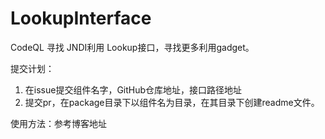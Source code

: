 # LookupInterface
CodeQL 寻找 JNDI利用 Lookup接口，寻找更多利用gadget。

提交计划：

1. 在issue提交组件名字，GitHub仓库地址，接口路径地址
2. 提交pr，在package目录下以组件名为目录，在其目录下创建readme文件。



使用方法：参考博客地址
